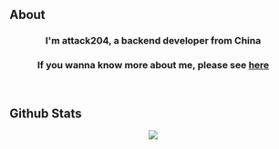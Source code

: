 ## About

### <div align="center">I'm attack204, a backend developer from China</div>  
  
###  <div align="center">If you wanna know more about me, please see <a href="https://attack204.com">here</a> </div>  

<br/>  





## Github Stats  
<div align="center"><img src="https://github-readme-stats.vercel.app/api?username=attack204&show_icons=true&count_private=true&hide_border=true" align="center" /></div>  

<br/>  


